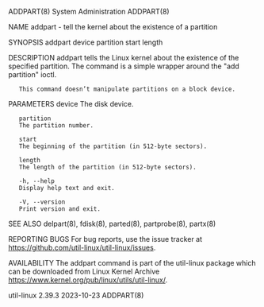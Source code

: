 ADDPART(8)							     System Administration							    ADDPART(8)

NAME
       addpart - tell the kernel about the existence of a partition

SYNOPSIS
       addpart device partition start length

DESCRIPTION
       addpart tells the Linux kernel about the existence of the specified partition. The command is a simple wrapper around the "add partition" ioctl.

       This command doesn’t manipulate partitions on a block device.

PARAMETERS
       device
	   The disk device.

       partition
	   The partition number.

       start
	   The beginning of the partition (in 512-byte sectors).

       length
	   The length of the partition (in 512-byte sectors).

       -h, --help
	   Display help text and exit.

       -V, --version
	   Print version and exit.

SEE ALSO
       delpart(8), fdisk(8), parted(8), partprobe(8), partx(8)

REPORTING BUGS
       For bug reports, use the issue tracker at https://github.com/util-linux/util-linux/issues.

AVAILABILITY
       The addpart command is part of the util-linux package which can be downloaded from Linux Kernel Archive
       <https://www.kernel.org/pub/linux/utils/util-linux/>.

util-linux 2.39.3							  2023-10-23								    ADDPART(8)
